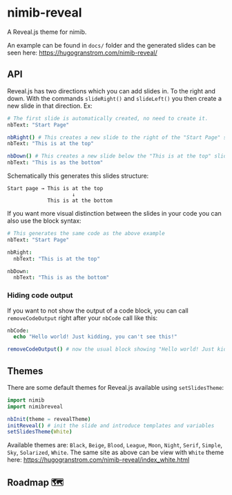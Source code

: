 # nimib-reveal

A Reveal.js theme for nimib.

An example can be found in `docs/` folder and the generated slides can be seen here: https://hugogranstrom.com/nimib-reveal/

## API
Reveal.js has two directions which you can add slides in. To the right and down.
With the commands `slideRight()` and `slideLeft()` you then create a new slide in that direction.
Ex:
```nim
# The first slide is automatically created, no need to create it.
nbText: "Start Page"

nbRight() # This creates a new slide to the right of the "Start Page" slide
nbText: "This is at the top"

nbDown() # This creates a new slide below the "This is at the top" slide
nbText: "This is as the bottom"
```

Schematically this generates this slides structure:
```
Start page → This is at the top
                     ↓
             This is at the bottom          
```

If you want more visual distinction between the slides in your code you can also use the block syntax:
```nim
# This generates the same code as the above example
nbText: "Start Page"

nbRight:
  nbText: "This is at the top"

nbDown:
  nbText: "This is as the bottom"
```

### Hiding code output
If you want to not show the output of a code block, you can call `removeCodeOutput` right after your `nbCode` call like this:
```nim
nbCode:
  echo "Hello world! Just kidding, you can't see this!"

removeCodeOutput() # now the usual block showing "Hello world! Just kidding, you can't see this!" won't be visible and you save some space in your slide.
```

## Themes
There are some default themes for Reveal.js available using `setSlidesTheme`:
```nim
import nimib
import nimibreveal

nbInit(theme = revealTheme)
initReveal() # init the slide and introduce templates and variables
setSlidesTheme(White)
```
Available themes are: `Black`, `Beige`, `Blood`, `League`, `Moon`, `Night`, `Serif`, `Simple`, `Sky`, `Solarized`, `White`.
The same site as above can be view with `White` theme here: https://hugogranstrom.com/nimib-reveal/index_white.html

## Roadmap 🗺

